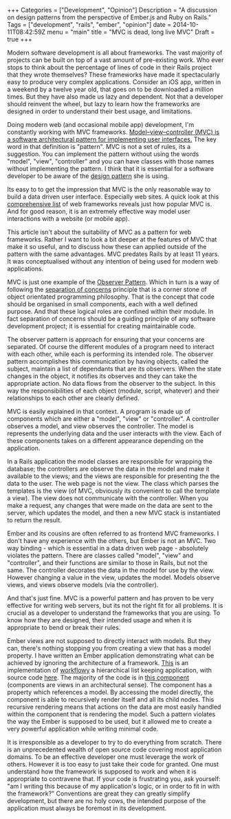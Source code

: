 +++
Categories = ["Development", "Opinion"]
Description = "A discussion on design patterns from the perspective of Ember.js and Ruby on Rails."
Tags = ["development", "rails", "ember", "opinion"]
date = 2014-10-11T08:42:59Z
menu = "main"
title = "MVC is dead, long live MVC"
Draft = true
+++

Modern software development is all about frameworks. The vast majority of projects can be built on top of a vast amount of pre-existing work. Who ever stops to think about the percentage of lines of code in their Rails project that they wrote themselves? These frameworks have made it spectacularly easy to produce very complex applications. Consider an iOS app, written in a weekend by a twelve year old, that goes on to be downloaded a million times. But they have also made us lazy and dependent. Not that a developer should reinvent the wheel, but lazy to learn how the frameworks are designed in order to understand their best usage, and limitations.  

Doing modern web (and occasional mobile app) development, I'm constantly working with MVC frameworks. [Model–view–controller (MVC) is a software architectural pattern for implementing user interfaces.](http://en.wikipedia.org/wiki/Model%E2%80%93view%E2%80%93controller) The key word in that definition is "pattern". MVC is not a set of rules, its a suggestion. You can implement the pattern without using the words "model", "view", "controller" and you can have classes with those names without implementing the pattern. I think that it is essential for a software developer to be aware of the [design pattern](http://en.wikipedia.org/wiki/Design_pattern) she is using.

Its easy to to get the impression that MVC is the only reasonable way to build a data driven user interface. Especially web sites. A quick look at this [comprehensive list](http://en.wikipedia.org/wiki/Comparison_of_web_application_frameworks#Comparison_of_features) of web frameworks reveals just how popular MVC is. And for good reason, it is an extremely effective way model user interactions with a website (or mobile app).

This article isn't about the suitability of MVC as a pattern for web frameworks. Rather I want to look a bit deeper at the features of MVC that make it so useful, and to discuss how these can applied outside of the pattern with the same advantages. MVC predates Rails by at least 11 years. It was conceptualised without any intention of being used for modern web applications. 

MVC is just one example of the [Observer Pattern](http://en.wikipedia.org/wiki/Observer_pattern). Which in turn is a way of following the [separation of concerns](http://en.wikipedia.org/wiki/Separation_of_concerns) principle that is a corner stone of object orientated programming philosophy. That is the concept that code should be organised in small components, each with a well defined purpose. And that these logical roles are confined within their module. In fact separation of concerns should be a guiding principle of any software development project; it is essential for creating maintainable code.

The observer pattern is approach for ensuring that your concerns are separated. Of course the different modules of a program need to interact with each other, while each is performing its intended role. The observer pattern accomplishes this communication by having objects, called the subject, maintain a list of dependants that are its observers. When the state changes in the object, it notifies its observes and they can take the appropriate action. No data flows from the observer to the subject. In this way the responsibilities of each object (module, script, whatever) and their relationships to each other are clearly defined. 

MVC is easily explained in that context. A program is made up of components which are either a "model", "view" or "controller". A controller observes a model, and view observes the controller. The model is represents the underlying data and the user interacts with the view. Each of these components takes on a different appearance depending on the application. 

In a Rails application the model classes are responsible for wrapping the database; the controllers are observe the data in the model and make it available to the views; and the views are responsible for presenting the the data to the user. The web page is not the view. The class which parses the templates is the view (of MVC, obviously its convenient to call the template a view). The view does not communicate with the controller. When you make a request, any changes that were made on the data are sent to the server, which updates the model, and then a new MVC stack is instantiated to return the result.

Ember and its cousins are often referred to as frontend MVC frameworks. I don't have any experience with the others, but Ember is not an MVC. Two way binding - which is essential in a data driven web page - absolutely violates the pattern. There are classes called "model", "view" and "controller", and their functions are similar to those in Rails, but not the same. The controller decorates the data in the model for use by the view. However changing a value in the view, updates the model. Models observe views, and views observe models (via the controller). 

And that's just fine. MVC is a powerful pattern and has proven to be very effective for writing web servers, but its not the right fit for all problems. It is crucial as a developer to understand the frameworks that you are using. To know how they are designed, their intended usage and when it is appropriate to bend or break their rules. 

Ember views are not supposed to directly interact with models. But they can, there's nothing stopping you from creating a view that has a model property. I have written an Ember application demonstrating what can be achieved by ignoring the architecture of a framework. [This](http://baruch.lubinsky.co.za/workflowy/) is an implementation of [workflowy](https://workflowy.com) a hierarchical list keeping application, with source code [here](https://github.com/baruchlubinsky/ember-workflowy). The majority of the code is in [this component](https://github.com/baruchlubinsky/ember-workflowy/blob/master/app/components/list-item.js) (components are views in an architectural sense). The component has a property which references a model. By accessing the model directly, the component is able to recursively render itself and all its child nodes. This recursive rendering means that actions on the data are most easily handled within the component that is rendering the model. Such a pattern violates the way the Ember is supposed to be used, but it allowed me to create a very powerful application while writing minimal code. 

It is irresponsible as a developer to try to do everything from scratch. There is an unprecedented wealth of open source code covering most application domains. To be an effective developer one must leverage the work of others. However it is too easy to just take their code for granted. One must understand how the framework is supposed to work and when it is appropriate to contravene that. If your code is frustrating you, ask yourself: "am I writing this because of my application's logic, or in order to fit in with the framework?" Conventions are great they can greatly simplify development, but there are no holy cows, the intended purpose of the application must always be foremost in its development.

